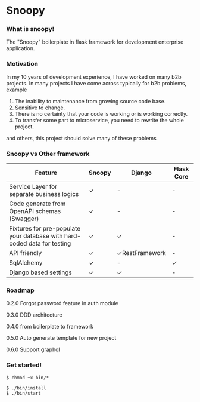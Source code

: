 # Snoopy

### What is snoopy!

The "Snoopy" boilerplate in flask framework for development enterprise application.

### Motivation

In my 10 years of development experience, I have worked on many b2b projects. In many projects I have come across typically for b2b problems, example
   1. The inability to maintenance from growing source code base.
   2. Sensitive to change. 
   3. There is no certainty that your code is working or is working correctly. 
   4. To transfer some part to microservice, you need to rewrite the whole project.

and others, this project should solve many of these problems

### Snoopy vs Other framework

| Feature                                                                  | Snoopy | Django         | Flask Core |
|--------------------------------------------------------------------------|--------|----------------|------------|
| Service Layer for separate business logics                               | ✓      | -              | -          |
| Code generate from OpenAPI schemas (Swagger)                             | ✓      | -              | -          |
| Fixtures for pre-populate your database with hard-coded data for testing | ✓      | ✓              | -          |
| API friendly                                                             | ✓      | ✓RestFramework | -          |
| SqlAlchemy                                                               | ✓      | -              | ✓          |
| Django based settings                                                    | ✓      | ✓              | -          |


### Roadmap

0.2.0 Forgot password feature in auth module

0.3.0 DDD architecture

0.4.0 from boilerplate to framework

0.5.0 Auto generate template for new project

0.6.0 Support graphql

### Get started!

```
$ chmod +x bin/*

$ ./bin/install
$ ./bin/start
```

